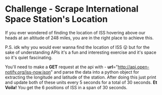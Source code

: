 # Challenge - Scrape International Space Station's Location
If you ever wondered of finding the location of ISS hovering above our heads at an altitude of 248 miles, you are in the right place to achieve this. 
<p>P.S. idk why you would ever wanna find the location of ISS 😛 but for the sake of understanding APIs it's a fun and interesting exercise and it's space so it's quiet fascinating.</p>

You'll need to make a **GET** request at the api with - 
**url**="http://api.open-notify.org/iss-now.json" and parse the data into a python object for extracting the longitude and latitude of the station. After doing this just print and update both of these units every 5 seconds for a total of 30 seconds.
**Et Voila!** You get the 6 positions of ISS in a span of 30 seconds.


